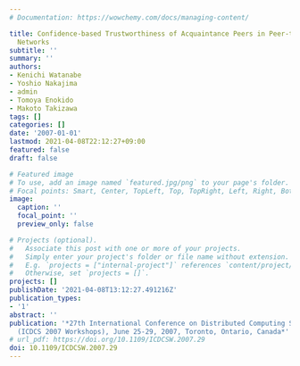 ```yaml
---
# Documentation: https://wowchemy.com/docs/managing-content/

title: Confidence-based Trustworthiness of Acquaintance Peers in Peer-to-Peer Overlay
  Networks
subtitle: ''
summary: ''
authors:
- Kenichi Watanabe
- Yoshio Nakajima
- admin
- Tomoya Enokido
- Makoto Takizawa
tags: []
categories: []
date: '2007-01-01'
lastmod: 2021-04-08T22:12:27+09:00
featured: false
draft: false

# Featured image
# To use, add an image named `featured.jpg/png` to your page's folder.
# Focal points: Smart, Center, TopLeft, Top, TopRight, Left, Right, BottomLeft, Bottom, BottomRight.
image:
  caption: ''
  focal_point: ''
  preview_only: false

# Projects (optional).
#   Associate this post with one or more of your projects.
#   Simply enter your project's folder or file name without extension.
#   E.g. `projects = ["internal-project"]` references `content/project/deep-learning/index.md`.
#   Otherwise, set `projects = []`.
projects: []
publishDate: '2021-04-08T13:12:27.491216Z'
publication_types:
- '1'
abstract: ''
publication: '*27th International Conference on Distributed Computing Systems Workshops
  (ICDCS 2007 Workshops), June 25-29, 2007, Toronto, Ontario, Canada*'
# url_pdf: https://doi.org/10.1109/ICDCSW.2007.29
doi: 10.1109/ICDCSW.2007.29
---
```

